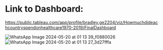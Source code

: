 # **Link to Dashboard**:
https://public.tableau.com/app/profile/bradley.ge2204/viz/Howmuchdideachcountryspendonhealthcare1970-2019/FinalDashboard

![WhatsApp Image 2024-05-20 at 01 13 39_f0880026](https://github.com/BradleyGe/Health-Care-Expenditure-Tableau-Project-/assets/141160516/f6841d13-2282-4b1a-82b8-15ffed5eb23f)
![WhatsApp Image 2024-05-20 at 01 13 27_3d27fffa](https://github.com/BradleyGe/Health-Care-Expenditure-Tableau-Project-/assets/141160516/8d93ad63-0e23-4ca3-b856-0361c9d29307)
